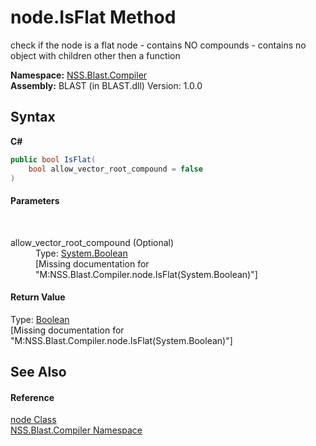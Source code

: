 # node.IsFlat Method 
 

check if the node is a flat node - contains NO compounds - contains no object with children other then a function

**Namespace:**&nbsp;<a href="N_NSS_Blast_Compiler">NSS.Blast.Compiler</a><br />**Assembly:**&nbsp;BLAST (in BLAST.dll) Version: 1.0.0

## Syntax

**C#**<br />
``` C#
public bool IsFlat(
	bool allow_vector_root_compound = false
)
```


#### Parameters
&nbsp;<dl><dt>allow_vector_root_compound (Optional)</dt><dd>Type: <a href="https://docs.microsoft.com/dotnet/api/system.boolean" target="_blank" rel="noopener noreferrer">System.Boolean</a><br />\[Missing <param name="allow_vector_root_compound"/> documentation for "M:NSS.Blast.Compiler.node.IsFlat(System.Boolean)"\]</dd></dl>

#### Return Value
Type: <a href="https://docs.microsoft.com/dotnet/api/system.boolean" target="_blank" rel="noopener noreferrer">Boolean</a><br />\[Missing <returns> documentation for "M:NSS.Blast.Compiler.node.IsFlat(System.Boolean)"\]

## See Also


#### Reference
<a href="T_NSS_Blast_Compiler_node">node Class</a><br /><a href="N_NSS_Blast_Compiler">NSS.Blast.Compiler Namespace</a><br />